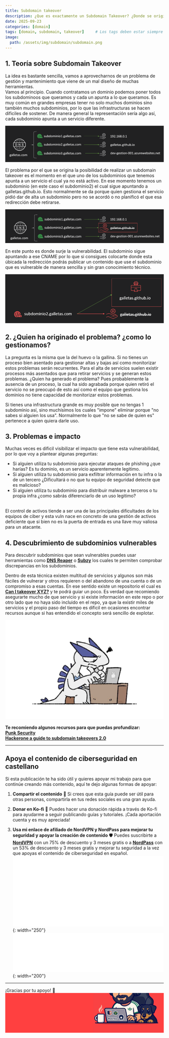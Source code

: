 ```yaml
---
title: Subdomain takeover
description: ¿Que es exactamente un Subdomain Takeover? ¿Donde se origina?
date: 2025-09-23
categories: [domain]
tags: [domain, subdomain, takeover]     # Los tags deben estar siempre en minúsculas.
image:
  path: /assets/img/subdomain/subdomain.png
---
```


## 1. Teoría sobre Subdomain Takeover
La idea es bastante sencilla, vamos a aprovecharnos de un problema de gestión y mantenimiento que viene de un mal diseño de muchas herramientas. <br>
Vamos al principio. Cuando contratamos un dominio podemos poner todos los subdominoos que queramos y cada un apunta a lo que queramos. Es muy común en grandes empresas tener no solo muchos dominios sino también muchos subdominios, por lo que las infrastructuras se hacen dificiles de sostener. De manera general la representación sería algo así, cada subdominio apunta a un servicio diferente.

![Desktop View](assets/img/subdomain/subdomain1.png)

El problema por el que se origina la posibilidad de realizar un subdomain takeover es el momento en el que uno de los subdominios que tenemos apunta a un servicio el cual ya no está activo. En ese momento tenemos un subdominio (en este caso el subdominio2) el cual sigue apuntando a galletas.github.io. Esto normalmente se da porque quien gestiona el servicio pidió dar de alta un subdominio pero no se acordó o no planificó el que esa redirección debe retirarse.

![Desktop View](assets/img/subdomain/subdomain2.png)

En este punto es donde surje la vulnerabilidad. El subdominio sigue apuntando a ese CNAME por lo que si consigues colocarte donde esta úbicada la redirección podrás publicar un contenido que use el subdominio que es vulnerable de manera sencilla y sin gran conocimiento técnico. 

![Desktop View](assets/img/subdomain/subdomain3.png)


## 2. ¿Quien ha originado el problema? ¿como lo gestionamos?
La pregunta es la misma que la del huevo o la gallina. Si no tienes un proceso bien asentado para gestionar altas y bajas así como monitorizar estos problemas serán recurrentes. Para el alta de servicios suelen existir procesos más asentados que para retirar servicios y se generan estos problemas. ¿Quien ha generado el problema? Pues probablemente la ausencia de un proceso, la cual ha sido agrabada porque quien retiró el servicio no se preocupó de esto así como el equipo que gestiona los dominios no tiene capacidad de monitorizar estos problemas. <br>

Si tienes una infrastructura grande es muy posible que no tengas 1 subdominio así, sino muchísimos los cuales "impone" eliminar porque "no sabes si alguien los usa". Normalmente lo que "no se sabe de quien es" pertenece a quien quiera darle uso. 


## 3. Problemas e impacto
Muchas veces es dificil visibilizar el impacto que tiene esta vulnerabilidad, por lo que voy a plantear algunas preguntas:
- Si alguien utiliza tu subdominio para ejecutar ataques de phishing ¿que harías? Es tu dominio, es un servicio aparentemente legitimo.
- Si alguien utiliza tu subdominio para exfiltrar información en tu infra o la de un tercero ¿Dificultará o no que tu equipo de seguridad detecte que es malicioso?
- Si alguien utiliza tu subdominio para distribuir malware a terceros o tu propia infra ¿como sabrás diferenciarlo de un uso legitimo?

<br>
El control de activos tiende a ser una de las principales dificultades de los equipos de ciber y esta vuln nace en concreto de una gestión de activos deficiente que si bien no es la puerta de entrada es una llave muy valiosa para un atacante. 


## 4. Descubrimiento de subdominios vulnerables
Para descubrir subdominios que sean vulnerables puedes usar herramientas como [**DNS Reaper**](https://github.com/punk-security/dnsReaper) o [**Subzy**](https://github.com/PentestPad/subzy) los cuales te permiten comprobar discrepancias en los subdominios. <br>

Dentro de esta técnica existen multitud de servicios y algunos son más fáciles de vulnerar y otros requieren o del abandono de una cuenta o de un compromiso a esas cuentas. En ese sentido existe un repositorio el cual es [**Can I takeover XYZ?**](https://github.com/EdOverflow/can-i-take-over-xyz) y te podrá guiar un poco. Es verdad que recomiendo asegurarte mucho de que servicio y si existe información en este repo o por otro lado que no haya sido incluido en el repo, ya que la existir miles de servicios y el propio paso del tiempo es dificil en ocasiones encontrar recursos aunque si has entendido el concepto será sencillo de explotar. 

![Desktop View](assets/img/subdomain/lugia.jpg)



**Te recomiendo algunos recursos para que puedas profundizar:** <br>
[**Punk Security**](https://punksecurity.co.uk/dnsreaper/) <br>
[**Hackerone a guide to subdomain takeovers 2.0**](https://www.hackerone.com/blog/guide-subdomain-takeovers-20) <br>




---
## Apoya el contenido de ciberseguridad en castellano

Si esta publicación te ha sido útil y quieres apoyar mi trabajo para que continúe creando más contenido, aquí te dejo algunas formas de apoyar:

1. **Compartir el contenido**  📲
   Si crees que esta guía puede ser útil para otras personas, compartirla en tus redes sociales es una gran ayuda. 

2. **Donar en Ko-fi**  💖
   Puedes hacer una donación rápida a través de Ko-fi para ayudarme a seguir publicando guías y tutoriales. ¡Cada aportación cuenta y es muy apreciada! 
   <script type='text/javascript' src='https://storage.ko-fi.com/cdn/widget/Widget_2.js'></script><script type='text/javascript'>kofiwidget2.init('Apoya este contenido!', '#455d85', 'A0A41BO608');kofiwidget2.draw();</script> 
   
3. **Usa mi enlace de afiliado de NordVPN y NordPass para mejorar tu seguridad y apoyar la creación de contenido**  🛡️
   Puedes suscribirte a [**NordVPN**](https://go.nordvpn.net/aff_c?offer_id=15&aff_id=132246&url_id=902) con un 75% de descuento y 3 meses gratis o a [**NordPass**](https://nordpass.com/special/?utm_medium=affiliate&utm_term&utm_content&utm_campaign=off488&utm_source=aff132246&aff_free) con un 53% de descuento y 3 meses gratis y mejorar tu seguridad a la vez que apoyas el contenido de ciberseguridad en español. <br>
![Desktop View](/assets/img/Nordvpn/logonordvpn.png){: width="250"}
![Desktop View](assets/img/Nordvpn/logonordpass.png){: width="200"}


---

¡Gracias por tu apoyo! 🙏
![Desktop View](assets/img/banner.png) <br>
